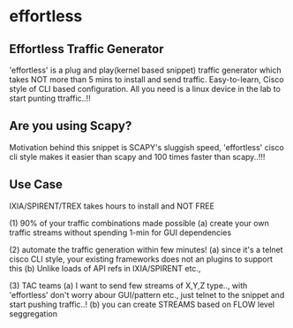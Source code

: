 # effortless

Effortless Traffic Generator
----------------------------
'effortless' is a plug and play(kernel based snippet) traffic generator 
which takes NOT more than 5 mins to install and send traffic.
Easy-to-learn, Cisco style of CLI based configuration.
All you need is a linux device in the lab to start punting ttraffic..!!
   
Are you using Scapy?
--------------------
Motivation behind this snippet is SCAPY's sluggish speed,
'effortless' cisco cli style makes it easier than scapy and 100 times faster than scapy..!!!
   
Use Case
--------
IXIA/SPIRENT/TREX takes hours to install and NOT FREE

(1) 90% of your traffic combinations made possible
(a) create your own traffic streams without spending 1-min for GUI dependencies

(2) automate the traffic generation within few minutes!
(a) since it's a telnet cisco CLI style, your existing frameworks does not an plugins to support this
(b) Unlike loads of API refs in IXIA/SPIRENT etc.,

(3) TAC teams
(a) I want to send few streams of X,Y,Z type.., with 'effortless' don't worry abour GUI/pattern etc., just telnet to the snippet and start pushing traffic..!
(b) you can create STREAMS based on FLOW level seggregation
      

 
